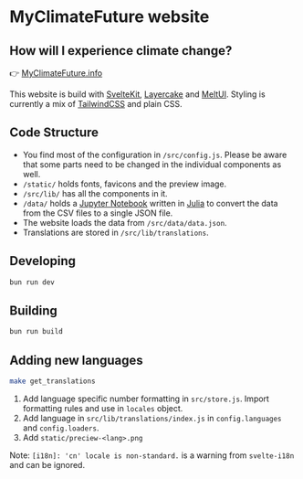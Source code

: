 # MyClimateFuture website

## How will I experience climate change?

👉 [MyClimateFuture.info](https://myclimatefuture.info)

This website is build with [SvelteKit](https://kit.svelte.dev/), [Layercake](https://layercake.graphics/) and [MeltUI](https://melt-ui.com/). Styling is currently a mix of [TailwindCSS](https://tailwindcss.com/) and plain CSS.

## Code Structure

- You find most of the configuration in `/src/config.js`. Please be aware that some parts need to be changed in the individual components as well.
- `/static/` holds fonts, favicons and the preview image.
- `/src/lib/` has all the components in it.
- `/data/` holds a [Jupyter Notebook](https://jupyter.org/) written in [Julia](https://julialang.org/) to convert the data from the CSV files to a single JSON file.
- The website loads the data from `/src/data/data.json`.
- Translations are stored in `/src/lib/translations`.

## Developing

```bash
bun run dev
```

## Building

```bash
bun run build
```

## Adding new languages

```bash
make get_translations
```

1. Add language specific number formatting in `src/store.js`. Import formatting rules and use in `locales` object.
2. Add language in `src/lib/translations/index.js` in `config.languages` and `config.loaders`.
3. Add `static/preciew-<lang>.png`

Note: `[i18n]: 'cn' locale is non-standard.` is a warning from `svelte-i18n` and can be ignored.
